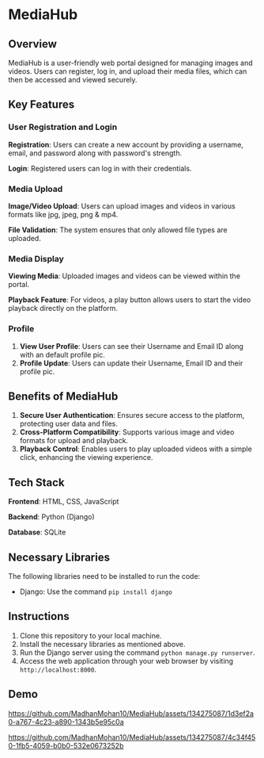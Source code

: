 # MediaHub
## Overview
MediaHub is a user-friendly web portal designed for managing images and videos. Users can register, log in, and upload their media files, which can then be accessed and viewed securely.

## Key Features
 ### User Registration and Login

**Registration**: Users can create a new account by providing a username, email, and password along with password's strength.

**Login**: Registered users can log in with their credentials.

 ### Media Upload

**Image/Video Upload**: Users can upload images and videos in various formats like jpg, jpeg, png & mp4.

**File Validation**: The system ensures that only allowed file types are uploaded.

 ### Media Display

**Viewing Media**: Uploaded images and videos can be viewed within the portal.

**Playback Feature**: For videos, a play button allows users to start the video playback directly on the platform.

### Profile
1. **View User Profile**: Users can see their Username and Email ID along with an default profile pic.
2. **Profile Update**: Users can update their Username, Email ID and their profile pic.

## Benefits of MediaHub
1. **Secure User Authentication**: Ensures secure access to the platform, protecting user data and files.
2. **Cross-Platform Compatibility**: Supports various image and video formats for upload and playback.
3. **Playback Control**: Enables users to play uploaded videos with a simple click, enhancing the viewing experience.

## Tech Stack
**Frontend**: HTML, CSS, JavaScript

**Backend**: Python (Django)

**Database**: SQLite

## Necessary Libraries
The following libraries need to be installed to run the code:
- Django: Use the command `pip install django`

## Instructions
1. Clone this repository to your local machine.
2. Install the necessary libraries as mentioned above.
3. Run the Django server using the command `python manage.py runserver`.
4. Access the web application through your web browser by visiting `http://localhost:8000`.

## Demo

https://github.com/MadhanMohan10/MediaHub/assets/134275087/1d3ef2a0-a767-4c23-a890-1343b5e95c0a


https://github.com/MadhanMohan10/MediaHub/assets/134275087/4c34f450-1fb5-4059-b0b0-532e0673252b




